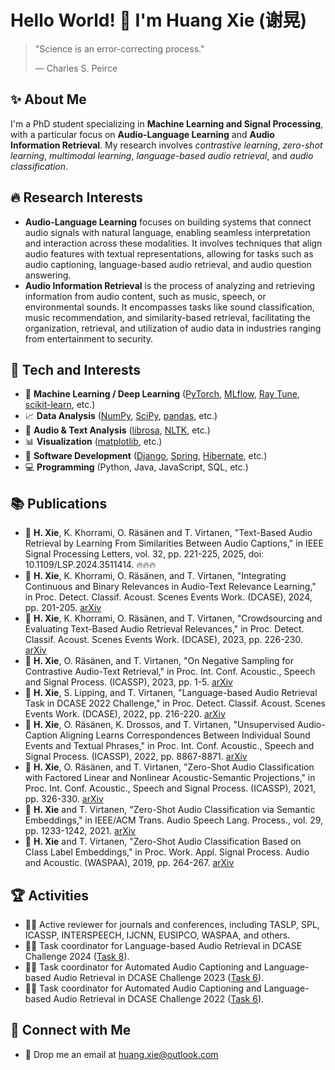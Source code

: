 # Hello World! :wave: I'm Huang Xie (谢晃)

> "Science is an error-correcting process."
> 
> — Charles S. Peirce

## :sparkles: About Me

I'm a PhD student specializing in **Machine Learning and Signal Processing**, with a particular focus on **Audio-Language Learning** and **Audio Information Retrieval**.
My research involves _contrastive learning_, _zero-shot learning_, _multimodal learning_, _language-based audio retrieval_, and _audio classification_.

## :fire: Research Interests

- **Audio-Language Learning** focuses on building systems that connect audio signals with natural language, enabling seamless interpretation and interaction across these modalities. It involves techniques that align audio features with textual representations, allowing for tasks such as audio captioning, language-based audio retrieval, and audio question answering.
- **Audio Information Retrieval** is the process of analyzing and retrieving information from audio content, such as music, speech, or environmental sounds. It encompasses tasks like sound classification, music recommendation, and similarity-based retrieval, facilitating the organization, retrieval, and utilization of audio data in industries ranging from entertainment to security.

## :dart: Tech and Interests

- :game_die: **Machine Learning / Deep Learning** ([PyTorch](https://pytorch.org/), [MLflow](https://mlflow.org/), [Ray Tune](https://docs.ray.io/en/latest/tune/index.html), [scikit-learn](https://scikit-learn.org/), etc.)
- :chart_with_upwards_trend: **Data Analysis** ([NumPy](https://numpy.org/), [SciPy](https://scipy.org/), [pandas](https://pandas.pydata.org/), etc.)
- :memo: **Audio & Text Analysis** ([librosa](https://librosa.org/), [NLTK](https://www.nltk.org/), etc.)
- :bar_chart: **Visualization** ([matplotlib](https://matplotlib.org/), etc.)
- :rocket: **Software Development** ([Django](https://www.djangoproject.com/), [Spring](https://spring.io/), [Hibernate](https://hibernate.org/), etc.)
- :computer: **Programming** (Python, Java, JavaScript, SQL, etc.)

## :books: Publications

- :page_with_curl: **H. Xie**, K. Khorrami, O. Räsänen and T. Virtanen, "Text-Based Audio Retrieval by Learning From Similarities Between Audio Captions," in IEEE Signal Processing Letters, vol. 32, pp. 221-225, 2025, doi: 10.1109/LSP.2024.3511414. :fire::fire::fire:
- :page_with_curl: **H. Xie**, K. Khorrami, O. Räsänen, and T. Virtanen, "Integrating Continuous and Binary Relevances in Audio-Text Relevance Learning," in Proc. Detect. Classif. Acoust. Scenes Events Work. (DCASE), 2024, pp. 201-205. [arXiv](https://arxiv.org/abs/2408.14939)
- :page_with_curl: **H. Xie**, K. Khorrami, O. Räsänen, and T. Virtanen, "Crowdsourcing and Evaluating Text-Based Audio Retrieval Relevances," in Proc. Detect. Classif. Acoust. Scenes Events Work. (DCASE), 2023, pp. 226-230. [arXiv](https://arxiv.org/abs/2306.09820)
- :page_with_curl: **H. Xie**, O. Räsänen, and T. Virtanen, "On Negative Sampling for Contrastive Audio-Text Retrieval," in Proc. Int. Conf. Acoustic., Speech and Signal Process. (ICASSP), 2023, pp. 1-5. [arXiv](https://arxiv.org/abs/2211.04070)
- :page_with_curl: **H. Xie**, S. Lipping, and T. Virtanen, "Language-based Audio Retrieval Task in DCASE 2022 Challenge," in Proc. Detect. Classif. Acoust. Scenes Events Work. (DCASE), 2022, pp. 216-220. [arXiv](https://arxiv.org/abs/2206.06108)
- :page_with_curl: **H. Xie**, O. Räsänen, K. Drossos, and T. Virtanen, "Unsupervised Audio-Caption Aligning Learns Correspondences Between Individual Sound Events and Textual Phrases," in Proc. Int. Conf. Acoustic., Speech and Signal Process. (ICASSP), 2022, pp. 8867-8871. [arXiv](https://arxiv.org/abs/2110.02939)
- :page_with_curl: **H. Xie**, O. Räsänen, and T. Virtanen, "Zero-Shot Audio Classification with Factored Linear and Nonlinear Acoustic-Semantic Projections," in Proc. Int. Conf. Acoustic., Speech and Signal Process. (ICASSP), 2021, pp. 326-330. [arXiv](https://arxiv.org/abs/2011.12657)
- :page_with_curl: **H. Xie** and T. Virtanen, "Zero-Shot Audio Classification via Semantic Embeddings," in IEEE/ACM Trans. Audio Speech Lang. Process., vol. 29, pp. 1233-1242, 2021. [arXiv](https://arxiv.org/abs/2011.12133)
- :page_with_curl: **H. Xie** and T. Virtanen, "Zero-Shot Audio Classification Based on Class Label Embeddings," in Proc. Work. Appl. Signal Process. Audio and Acoustic. (WASPAA), 2019, pp. 264-267. [arXiv](https://arxiv.org/abs/1905.01926)

## :trophy: Activities

- :man_scientist: Active reviewer for journals and conferences, including TASLP, SPL, ICASSP, INTERSPEECH, IJCNN, EUSIPCO, WASPAA, and others.
- :technologist: Task coordinator for Language-based Audio Retrieval in DCASE Challenge 2024 ([Task 8](https://dcase.community/challenge2024/task-language-based-audio-retrieval)).
- :technologist: Task coordinator for Automated Audio Captioning and Language-based Audio Retrieval in DCASE Challenge 2023 ([Task 6](https://dcase.community/challenge2023/task-automated-audio-captioning-and-language-based-audio-retrieval)).
- :technologist: Task coordinator for Automated Audio Captioning and Language-based Audio Retrieval in DCASE Challenge 2022 ([Task 6](https://dcase.community/challenge2022/task-automatic-audio-captioning-and-language-based-audio-retrieval)).

## :speech_balloon: Connect with Me

- :email: Drop me an email at huang.xie@outlook.com
